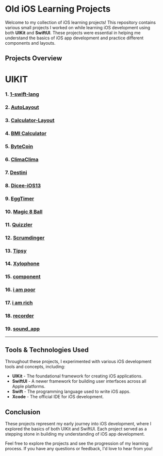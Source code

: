 # Old iOS Learning Projects

Welcome to my collection of iOS learning projects! This repository contains various small projects I worked on while learning iOS development using both **UIKit** and **SwiftUI**. These projects were essential in helping me understand the basics of iOS app development and practice different components and layouts.

## Projects Overview

# UIKIT

### 1. [1-swift-lang](./BootCamp%20UIkit/1-swift-lang)

### 2. [AutoLayout](./BootCamp%20UIkit/AutoLayout)

### 3. [Calculator-Layout](./BootCamp%20UIkit/Calculator-Layout)

### 4. [BMI Calculator](./BootCamp%20UIkit/BMI%20Calculator)

### 5. [ByteCoin](./BootCamp%20UIkit/ByteCoin)

### 6. [ClimaClima](./BootCamp%20UIkit/Clima)

### 7. [Destini](./BootCamp%20UIkit/Destini)

### 8. [Dicee-iOS13](./BootCamp%20UIkit/Dicee-iOS13)

### 9. [EggTimer](./BootCamp%20UIkit/EggTimer)

### 10. [Magic 8 Ball](./BootCamp%20UIkit/Magic%208%20Ball)

### 11. [Quizzler](./BootCamp%20UIkit/Quizzler)

### 12. [Scrumdinger](./BootCamp%20UIkit/Scrumdinger)

### 13. [Tipsy](./BootCamp%20UIkit/Tipsy)

### 14. [Xylophone](./BootCamp%20UIkit/Xylophone)

### 15. [component](./BootCamp%20UIkit/component)

### 16. [i am poor](./BootCamp%20UIkit/i%20am%20poor)

### 17. [i am rich](./BootCamp%20UIkit/i%20am%20rich)

### 18. [recorder](./BootCamp%20UIkit/recorder)

### 19. [sound_app](./BootCamp%20UIkit/sound_app)

---

## Tools & Technologies Used

Throughout these projects, I experimented with various iOS development tools and concepts, including:

- **UIKit** - The foundational framework for creating iOS applications.
- **SwiftUI** - A newer framework for building user interfaces across all Apple platforms.
- **Swift** - The programming language used to write iOS apps.
- **Xcode** - The official IDE for iOS development.

## Conclusion

These projects represent my early journey into iOS development, where I explored the basics of both UIKit and SwiftUI. Each project served as a stepping stone in building my understanding of iOS app development.

Feel free to explore the projects and see the progression of my learning process. If you have any questions or feedback, I'd love to hear from you!
